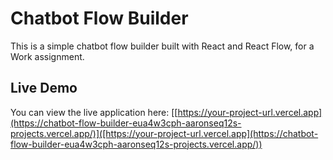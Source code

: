 # Chatbot Flow Builder

This is a simple chatbot flow builder built with React and React Flow, for a Work assignment.

## Live Demo

You can view the live application here: [[https://your-project-url.vercel.app](https://chatbot-flow-builder-eua4w3cph-aaronseq12s-projects.vercel.app/)]([https://your-project-url.vercel.app](https://chatbot-flow-builder-eua4w3cph-aaronseq12s-projects.vercel.app/))
